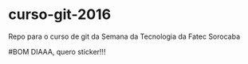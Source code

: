 # curso-git-2016
Repo para o curso de git da Semana da Tecnologia da Fatec Sorocaba

#BOM DIAAA, quero sticker!!!
